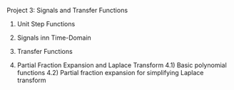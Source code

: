 Project 3: Signals and Transfer Functions

1. Unit Step Functions

2. Signals inn Time-Domain

3. Transfer Functions

4. Partial Fraction Expansion and Laplace Transform
4.1) Basic polynomial functions
4.2) Partial fraction expansion for simplifying Laplace transform
